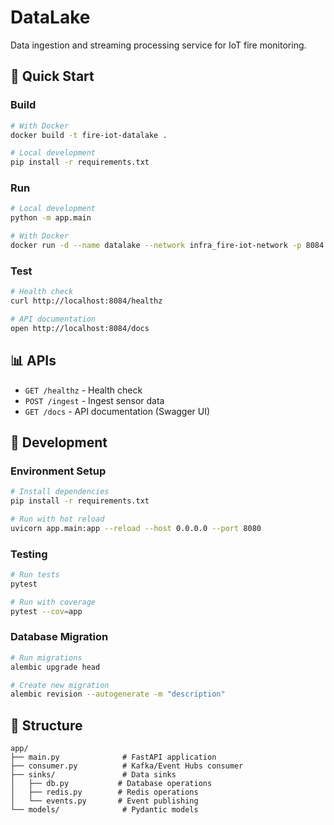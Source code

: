 # DataLake

Data ingestion and streaming processing service for IoT fire monitoring.

## 🚀 Quick Start

### Build

```bash
# With Docker
docker build -t fire-iot-datalake .

# Local development
pip install -r requirements.txt
```

### Run

```bash
# Local development
python -m app.main

# With Docker
docker run -d --name datalake --network infra_fire-iot-network -p 8084:8080 fire-iot-datalake
```

### Test

```bash
# Health check
curl http://localhost:8084/healthz

# API documentation
open http://localhost:8084/docs
```

## 📊 APIs

- `GET /healthz` - Health check
- `POST /ingest` - Ingest sensor data
- `GET /docs` - API documentation (Swagger UI)

## 🔧 Development

### Environment Setup

```bash
# Install dependencies
pip install -r requirements.txt

# Run with hot reload
uvicorn app.main:app --reload --host 0.0.0.0 --port 8080
```

### Testing

```bash
# Run tests
pytest

# Run with coverage
pytest --cov=app
```

### Database Migration

```bash
# Run migrations
alembic upgrade head

# Create new migration
alembic revision --autogenerate -m "description"
```

## 📁 Structure

```
app/
├── main.py              # FastAPI application
├── consumer.py          # Kafka/Event Hubs consumer
├── sinks/               # Data sinks
│   ├── db.py           # Database operations
│   ├── redis.py        # Redis operations
│   └── events.py       # Event publishing
└── models/              # Pydantic models
```
